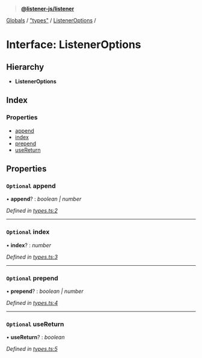 > **[@listener-js/listener](../README.md)**

[Globals](../globals.md) / ["types"](../modules/_types_.md) / [ListenerOptions](_types_.listeneroptions.md) /

# Interface: ListenerOptions

## Hierarchy

* **ListenerOptions**

## Index

### Properties

* [append](_types_.listeneroptions.md#optional-append)
* [index](_types_.listeneroptions.md#optional-index)
* [prepend](_types_.listeneroptions.md#optional-prepend)
* [useReturn](_types_.listeneroptions.md#optional-usereturn)

## Properties

### `Optional` append

• **append**? : *boolean | number*

*Defined in [types.ts:2](https://github.com/listener-js/listener/blob/1872991/src/types.ts#L2)*

___

### `Optional` index

• **index**? : *number*

*Defined in [types.ts:3](https://github.com/listener-js/listener/blob/1872991/src/types.ts#L3)*

___

### `Optional` prepend

• **prepend**? : *boolean | number*

*Defined in [types.ts:4](https://github.com/listener-js/listener/blob/1872991/src/types.ts#L4)*

___

### `Optional` useReturn

• **useReturn**? : *boolean*

*Defined in [types.ts:5](https://github.com/listener-js/listener/blob/1872991/src/types.ts#L5)*